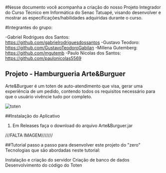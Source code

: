 #Nesse documento você acompanha a criação do nosso Projeto Integrador do Curso Técnico em Informática do Senac Tatuapé, visando desenvolver e mostrar as especificações/habilidades adquiridas durante o curso.

#Integrantes do grupo: 

-Gabriel Rodrigues dos Santos: https://github.com/gabrielrodriguesdossantos
-Gustavo Teodoro: https://github.com/GustavoTeodoroGabilan
-Millena Gutemberg: https://github.com/mgutemb
-Paulo Nicolas dos Santos: https://github.com/paulonicolas5569


## Projeto - Hamburgueria Arte&Burguer

Arte&Burguer é um toten de auto-atendimento que visa, gerar uma experiência de um pedido, contendo todos os requisitos necessário para que o usuário vivêncie tudo por completo.

![toten](https://github.com/GustavoTeodoroGabilan/Art-Burguer/assets/115747310/738504d0-a7a5-446f-a371-f4365f53bdea)

##Instalação do Aplicativo
1. Em Releases faça o download do arquivo Arte&Burguer.jar

///FALTA IMAGEM///////


##Tutorial passo a passo para desenvolver este projeto do "zero"
Tecnologias que são abordadas neste tutorial:

Instalação e criação do servidor
Criação de banco de dados
Desenvolvimento do código do Toten




